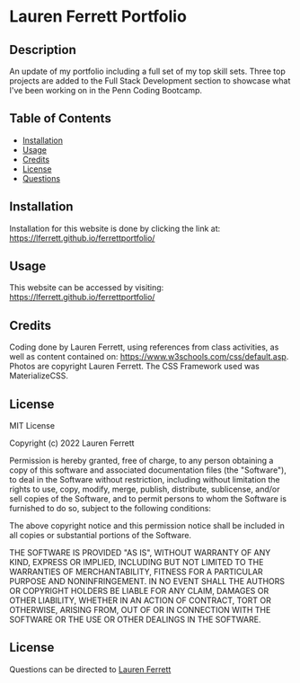 # Lauren Ferrett Portfolio

## Description

An update of my portfolio including a full set of my top skill sets. Three top projects are added to the Full Stack Development section to showcase what I've been working on in the Penn Coding Bootcamp. 

## Table of Contents

- [Installation](#installation)
- [Usage](#usage)
- [Credits](#credits)
- [License](#license)
- [Questions](#questions)

## Installation

Installation for this website is done by clicking the link at: https://lferrett.github.io/ferrettportfolio/

## Usage

This website can be accessed by visiting: https://lferrett.github.io/ferrettportfolio/


## Credits

Coding done by Lauren Ferrett, using references from class activities, as well as content contained on: https://www.w3schools.com/css/default.asp. Photos are copyright Lauren Ferrett. The CSS Framework used was MaterializeCSS.

## License

MIT License

Copyright (c) 2022 Lauren Ferrett

Permission is hereby granted, free of charge, to any person obtaining a copy
of this software and associated documentation files (the "Software"), to deal
in the Software without restriction, including without limitation the rights
to use, copy, modify, merge, publish, distribute, sublicense, and/or sell
copies of the Software, and to permit persons to whom the Software is
furnished to do so, subject to the following conditions:

The above copyright notice and this permission notice shall be included in all
copies or substantial portions of the Software.

THE SOFTWARE IS PROVIDED "AS IS", WITHOUT WARRANTY OF ANY KIND, EXPRESS OR
IMPLIED, INCLUDING BUT NOT LIMITED TO THE WARRANTIES OF MERCHANTABILITY,
FITNESS FOR A PARTICULAR PURPOSE AND NONINFRINGEMENT. IN NO EVENT SHALL THE
AUTHORS OR COPYRIGHT HOLDERS BE LIABLE FOR ANY CLAIM, DAMAGES OR OTHER
LIABILITY, WHETHER IN AN ACTION OF CONTRACT, TORT OR OTHERWISE, ARISING FROM,
OUT OF OR IN CONNECTION WITH THE SOFTWARE OR THE USE OR OTHER DEALINGS IN THE
SOFTWARE.

## License
Questions can be directed to [Lauren Ferrett](mailto:lferrett@gmail.com)